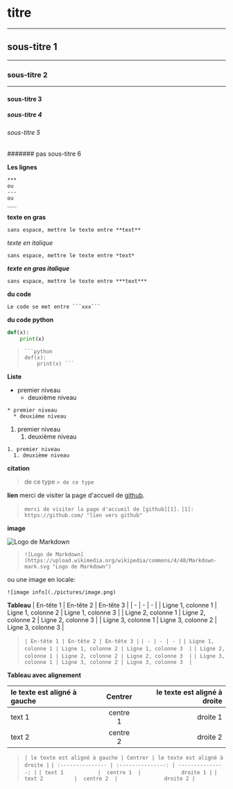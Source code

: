 # titre
***
## sous-titre 1
--- 
### sous-titre 2
___
#### sous-titre 3
##### sous-titre 4
###### sous-titre 5
####### pas sous-titre 6 

**Les lignes**
```
***
ou
---
ou
___
```

**texte en gras** 
```
sans espace, mettre le texte entre **text**
```

*texte en italique*
```
sans espace, mettre le texte entre *text*
```

***texte en gras italique***
```
sans espace, mettre le texte entre ***text***
```

**du code**
```
Le code se met entre ```xxx```
```

**du code python**
```python
def(x):
    print(x)
```
> ``` 
> ```python
> def(x):
>     print(x) ```


**Liste**
* premier niveau
  * deuxième niveau 
  
```
* premier niveau
  * deuxième niveau 
```

1. premier niveau
   1. deuxième niveau 
  
```
1. premier niveau
  1. deuxième niveau 
```

**citation** 
> de ce type 
```> de ce type   ```

**lien**
merci de visiter la page d'accueil de [github][1].

[1]: https://github.com/ "lien vers github"

> ```merci de visiter la page d'accueil de [github][1].```
> ```[1]: https://github.com/ "lien vers github"```

**image**

![Logo de Markdown](https://upload.wikimedia.org/wikipedia/commons/4/48/Markdown-mark.svg "Logo de Markdown")

> ```![Logo de Markdown](https://upload.wikimedia.org/wikipedia/commons/4/48/Markdown-mark.svg "Logo de Markdown")```

ou une image en locale: 

```![image info](./pictures/image.png)```

**Tableau**
| En-tête 1 | En-tête 2 | En-tête 3 |
| - | - | - |
| Ligne 1, colonne 1 | Ligne 1, colonne 2 | Ligne 1, colonne 3  |
| Ligne 2, colonne 1 | Ligne 2, colonne 2 | Ligne 2, colonne 3  |
| Ligne 3, colonne 1 | Ligne 3, colonne 2 | Ligne 3, colonne 3  |

> ```| En-tête 1 | En-tête 2 | En-tête 3 |```
> ```| - | - | - |```
> ```| Ligne 1, colonne 1 | Ligne 1, colonne 2 | Ligne 1, colonne 3  |```
> ```| Ligne 2, colonne 1 | Ligne 2, colonne 2 | Ligne 2, colonne 3  |```
> ```| Ligne 3, colonne 1 | Ligne 3, colonne 2 | Ligne 3, colonne 3  |```

**Tableau avec alignement**

| le texte est aligné à gauche | Centrer | le texte est aligné à droite |
| :--------------- | :---------------: | ---------------: |
| text 1           |  centre 1  |             droite 1 |
| text 2          |  centre 2  |               droite 2 |

> ```| le texte est aligné à gauche | Centrer | le texte est aligné à droite |```
> ```| :--------------- | :---------------: | ---------------: |```
> ```| text 1           |  centre 1  |             droite 1 |```
> ```| text 2          |  centre 2  |               droite 2 |```